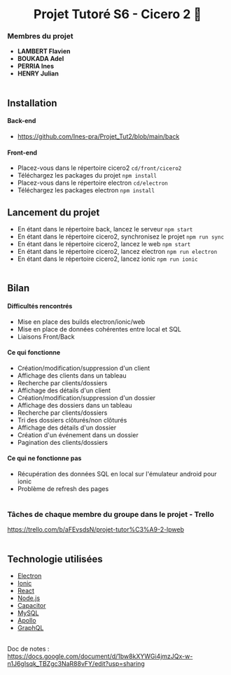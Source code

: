<div align="center">

# Projet Tutoré S6 - Cicero 2  :avocado:
    
</div>

### Membres du projet
- **LAMBERT Flavien**
- **BOUKADA Adel**
- **PERRIA Ines**
- **HENRY Julian** <br> <br>

## Installation
    
#### Back-end
- https://github.com/Ines-pra/Projet_Tut2/blob/main/back

#### Front-end
- Placez-vous dans le répertoire cicero2 ``` cd/front/cicero2 ```
- Téléchargez les packages du projet ``` npm install ```
- Placez-vous dans le répertoire electron ``` cd/electron ```
- Téléchargez les packages electron ``` npm install ```

## Lancement du projet 

- En étant dans le répertoire back, lancez le serveur ``` npm start ```
- En étant dans le répertoire cicero2, synchronisez le projet  ``` npm run sync ```
- En étant dans le répertoire cicero2, lancez le web ``` npm start ```
- En étant dans le répertoire cicero2, lancez electron ``` npm run electron ```
- En étant dans le répertoire cicero2, lancez ionic ``` npm run ionic ``` <br> <br>

## Bilan 

#### Difficultés rencontrés

- Mise en place des builds electron/ionic/web
- Mise en place de données cohérentes entre local et SQL
- Liaisons Front/Back

#### Ce qui fonctionne

- Création/modification/suppression d'un client
- Affichage des clients dans un tableau
- Recherche par clients/dossiers
- Affichage des détails d'un client
- Création/modification/suppression d'un dossier
- Affichage des dossiers dans un tableau
- Recherche par clients/dossiers
- Tri des dossiers clôturés/non clôturés
- Affichage des détails d'un dossier
- Création d'un événement dans un dossier
- Pagination des clients/dossiers

#### Ce qui ne fonctionne pas 

- Récupération des données SQL en local sur l'émulateur android pour ionic
- Problème de refresh des pages <br> <br>

### Tâches de chaque membre du groupe dans le projet - Trello 

https://trello.com/b/aFEvsdsN/projet-tutor%C3%A9-2-lpweb <br> <br>

## Technologie utilisées

- [Electron](https://electronjs.org/)
- [Ionic](https://ionicframework.com/)
- [React](https://reactjs.org/)
- [Node.js](https://nodejs.org/)
- [Capacitor](https://capacitor.ionicframework.com/)
- [MySQL](https://www.mysql.com/)
- [Apollo](https://www.apollographql.com/)
- [GraphQL](https://graphql.org/) <br> <br>

Doc de notes : <br>
https://docs.google.com/document/d/1bw8kXYWGi4jmzJQx-w-n1J6gIsqk_TBZgc3NaR88vFY/edit?usp=sharing
